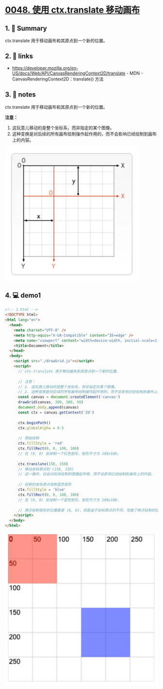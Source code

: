 # [0048. 使用 ctx.translate 移动画布](https://github.com/Tdahuyou/canvas/tree/main/0048.%20%E4%BD%BF%E7%94%A8%20ctx.translate%20%E7%A7%BB%E5%8A%A8%E7%94%BB%E5%B8%83)

<!-- region:toc -->

<!-- endregion:toc -->

## 1. 📝 Summary

ctx.translate 用于移动画布和其原点到一个新的位置。

## 2. 🔗 links

- https://developer.mozilla.org/en-US/docs/Web/API/CanvasRenderingContext2D/translate - MDN - CanvasRenderingContext2D：translate() 方法

## 3. 📒 notes

ctx.translate 用于移动画布和其原点到一个新的位置。

**注意：**
1. 这玩意儿移动的是整个坐标系，而非指定的某个图像。
2. 这种变换是对后续的所有画布绘制操作起作用的，而不会影响已经绘制到画布上的内容。

![](md-imgs/2024-10-04-15-12-33.png)

## 4. 💻 demo1

```html
<!-- 1.html -->
<!DOCTYPE html>
<html lang="en">
  <head>
    <meta charset="UTF-8" />
    <meta http-equiv="X-UA-Compatible" content="IE=edge" />
    <meta name="viewport" content="width=device-width, initial-scale=1.0" />
    <title>Document</title>
  </head>
  <body>
    <script src="./drawGrid.js"></script>
    <script>
      // ctx.translate 用于移动画布和其原点到一个新的位置。

      // 注意：
      // 1. 这玩意儿移动的是整个坐标系，而非指定的某个图像。
      // 2. 这种变换是对后续的所有画布绘制操作起作用的，而不会影响已经绘制到画布上的内容。
      const canvas = document.createElement('canvas')
      drawGrid(canvas, 300, 300, 50)
      document.body.append(canvas)
      const ctx = canvas.getContext('2d')

      ctx.beginPath()
      ctx.globalAlpha = 0.5

      // 原始绘制
      ctx.fillStyle = 'red'
      ctx.fillRect(0, 0, 100, 100)
      // 在 (0, 0) 处绘制一个红色矩形，矩形尺寸为 100x100。

      ctx.translate(150, 150)
      // 移动坐标原点到 (150, 150)
      // 这一操作，仅会对后续绘制的图像起作用，而不会影响已经绘制到画布上的内容。

      // 在新的坐标原点绘制蓝色矩形
      ctx.fillStyle = 'blue'
      ctx.fillRect(0, 0, 100, 100)
      // 在 (0, 0) 处绘制一个蓝色矩形，矩形尺寸为 100x100。

      // 两次绘制矩形的位置都是 (0, 0)，但是由于坐标原点的不同，导致了两次绘制的位置不同。
    </script>
  </body>
</html>
```

![](md-imgs/2024-10-04-15-13-02.png)

